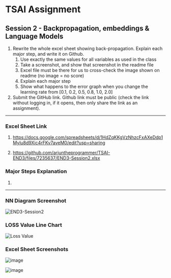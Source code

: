 # TSAI Assignment

## Session 2 - Backpropagation, embeddings & Language Models

1. Rewrite the whole excel sheet showing back-propagation. Explain each major step, and write it on Github.
   1. Use exactly the same values for all variables as used in the class
   2. Take a screenshot, and show that screenshot in the readme file
   3. Excel file must be there for us to cross-check the image shown on readme (no image = no score)
   4. Explain each major step
   5. Show what happens to the error graph when you change the learning rate from [0.1, 0.2, 0.5, 0.8, 1.0, 2.0]
2. Submit the GitHub link. Github link must be public (check the link without logging in, if it opens, then only share the link as an assignment).

---

### Excel Sheet Link

1. <https://docs.google.com/spreadsheets/d/1HdZqKKgVzNhzcFxAXeDdp1Mylu8d9Xic4rFKv7aveM0/edit?usp=sharing>

2. <https://github.com/arjuntheprogrammer/TSAI-END3/files/7235637/END3-Session2.xlsx>

### Major Steps Explanation

1.

---

### NN Diagram Screenshot

![END3-Session2](https://user-images.githubusercontent.com/15984084/134894055-beb4e4e9-aa08-4632-8405-40e4e353f9d6.png)

### LOSS Value Line Chart

![Loss Value](https://user-images.githubusercontent.com/15984084/134894159-d955e107-2234-434e-8607-d4573e20f641.png)

### Excel Sheet Screenshots

![image](https://user-images.githubusercontent.com/15984084/134894385-6d9717e0-ce44-44cb-bf86-30293844a789.png)

![image](https://user-images.githubusercontent.com/15984084/134894438-845efbe5-dfd1-4324-87b7-27e2af3737f2.png)
